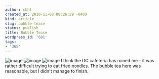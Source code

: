 ```yaml
---
author: cbhl
created_at: 2010-11-08 08:26:29 -0400
kind: article
slug: bubble-tease
status: publish
title: Bubble Tease
wordpress_id: '681'
tags:
- '365'
---
```


![image](http://images.azuresky.ca/blog/wp-content/uploads/2010/11/wpid-IMG_20101107_205812.jpg)
![image](http://images.azuresky.ca/blog/wp-content/uploads/2010/11/wpid-IMG_20101107_210302.jpg)
![image](http://images.azuresky.ca/blog/wp-content/uploads/2010/11/wpid-IMG_20101107_210309.jpg)
I think the DC cafeteria has ruined me - it was rather difficult trying
to eat fried noodles. The bubble tea here was reasonable, but I didn't
manage to finish.
